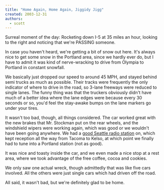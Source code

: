 ```yaml
---
title: "Home Again, Home Again, Jiggidy Jigg"
created: 2003-12-31
authors:
  - scott
---
```


Surreal moment of the day: Rocketing down I-5 at 35 miles an hour, looking to the right and noticing that we're PASSING someone.

In case you haven't heard, we're getting a bit of snow out here. It's always nice to get some snow in the Portland area, since we hardly ever do, but I have to admit it was kind of nerve-wracking to drive from Olympia to Portland in constant snowfall.

We basically just dropped our speed to around 45 MPH, and stayed behind semi trucks as much as possible. Their tracks were frequently the only indicator of where to drive in the road, so 3-lane freeways were reduced to single lanes. The funny thing was that the truckers obviously didn't have much of a better idea where the lane edges were because every 30 seconds or so, you'd feel the stay-awake bumps on the lane markers go under your tires.

It wasn't too bad, though, all things considered. The car worked great with the new brakes that Mr. Stockman put on the rear wheels, and the windshield wipers were working again, which was good or we wouldn't have been going anywhere. We had a [good Seattle radio station](http://kypt.com/) on, which kept reception all the way from Tacoma to Kelso, at which point we finally had to tune into a Portland station (not as good).

It was nice and toasty inside the car, and we even made a nice stop at a rest area, where we took advantage of the free coffee, cocoa and cookies.

We only saw one actual wreck, though admittedly that was like five cars involved. All the others were just single cars which had driven off the road.

All said, it wasn't bad, but we're definitely glad to be home.
